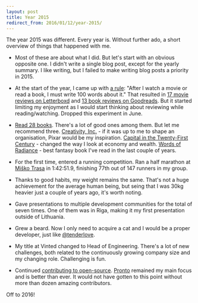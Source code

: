 ```yaml
---
layout: post
title: Year 2015
redirect_from: 2016/01/12/year-2015/
---
```


The year 2015 was different. Every year is. Without further ado, a short overview of things that happened with me.

* Most of these are about what I did. But let's start with an obvious opposite one. I didn't write a single blog post, except for the yearly summary. I like writing, but I failed to make writing blog posts a priority in 2015.

* At the start of the year, I came up with [a rule](//twitter.com/mmozuras/status/556850323185496065):
"After I watch a movie or read a book, I must write 100 words about it."
That resulted in [17 movie reviews on Letterboxd](//letterboxd.com/mmozuras/films/reviews/year/2015/) and [13 book reviews on Goodreads](//goodreads.com/user/year_in_books/2015/36968510). But it started limiting my enjoyment as I would start thinking about reviewing while reading/watching. Dropped this experiment in June.

* [Read 28 books](//goodreads.com/user/year_in_books/2015/36968510). There's a lot of good ones among them. But let me recommend three. [Creativity, Inc.](//goodreads.com/book/show/18077903-creativity-inc) - if it was up to me to shape an organisation, Pixar would be my inspiration. [Capital in the Twenty-First Century](//goodreads.com/book/show/18736925-capital-in-the-twenty-first-century) - changed the way I look at economy and wealth. [Words of Radiance](//goodreads.com/book/show/17332218-words-of-radiance) - best fantasy book I've read in the last couple of years.

* For the first time, entered a running competition. Ran a half marathon at [Miško Trasa](http://miskotrasa.lt/) in 1:42:51.9, finishing 77th out of 147 runners in my group.

* Thanks to good habits, my weight remains the same. That's not a huge achievement for the average human being, but seing that I was 30kg heavier just a couple of years ago, it's worth noting.

* Gave presentations to multiple development communities for the total of seven times. One of them was in Riga, making it my first presentation outside of Lithuania.

* Grew a beard. Now I only need to acquire a cat and I would be a proper developer, just like [@tenderlove](//twitter.com/tenderlove).

* My title at Vinted changed to Head of Engineering. There's a lot of new challenges, both related to the continuously growing company size and my changing role. Challenging is fun.

* Continued [contributing to open-source](//github.com/mmozuras). [Pronto](//github.com/mmozuras/pronto) remained my main focus and is better than ever. It would not have gotten to this point without more than dozen amazing contributors.

Off to 2016!
